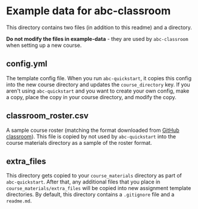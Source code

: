 # Example data for abc-classroom

This directory contains two files (in addition to this readme) and a
directory.

**Do not modify the files in example-data** - they are used by `abc-classroom`
when setting up a new course.

## config.yml

The template config file. When you run `abc-quickstart`, it copies this config into the new course directory and updates the `course_directory` key. If you aren't using `abc-quickstart` and you want to create your own config, make a copy, place the copy in your course directory, and modify the copy.

## classroom_roster.csv

A sample course roster (matching the format downloaded from [GitHub classroom](https://classroom.github.com/)). This file is copied by not used by `abc-quickstart` into the course materials directory as a sample of the roster
format.

## extra_files

This directory gets copied to your `course_materials` directory as part of
`abc-quickstart`. After that, any additional files that you place in
`course_materials/extra_files` will be copied into new assignment
template directories. By default, this directory contains a `.gitignore` file and a `readme.md`.
